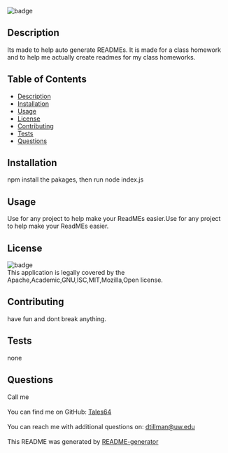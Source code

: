 

  
![badge](https://img.shields.io/badge/license-Apache,Academic,GNU,ISC,MIT,Mozilla,Open-brightgreen)<br />

## Description
   Its made to help auto generate READMEs. It is made for a class homework and to help me actually create readmes for my class homeworks.
## Table of Contents
- [Description](#description)
- [Installation](#installation)
- [Usage](#usage)
- [License](#license)
- [Contributing](#contributing)
- [Tests](#tests)
- [Questions](#questions)
## Installation
   npm install the pakages, then run node index.js
## Usage
   Use for any project to help make your ReadMEs easier.Use for any project to help make your ReadMEs easier.
## License
![badge](https://img.shields.io/badge/license-Apache,Academic,GNU,ISC,MIT,Mozilla,Open-brightgreen)
<br />
This application is legally covered by the Apache,Academic,GNU,ISC,MIT,Mozilla,Open license. 
## Contributing
   have fun and dont break anything.
## Tests
   none
## Questions
   Call me<br />
<br />
   You can find me on GitHub: [Tales64](https://github.com/Tales64)<br />
<br />
   You can reach me with additional questions on: dtillman@uw.edu<br /><br />
   This README was generated by [README-generator](https://github.com/Tales64/readme-generator)